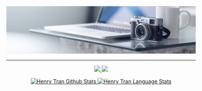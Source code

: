 <!--
**h1tran/h1tran** is a ✨ _special_ ✨ repository because its `README.md` (this file) appears on your GitHub profile.
-->

<a href="https://github.com/h1tran?tab=repositories">
  <img src="images/Background.jpg" />
</a>

---

<p align="center">
  <a href="https://www.linkedin.com/in/h98tran/">
    <img src="https://img.shields.io/badge/linkedin-%230077B5.svg?&style=for-the-badge&logo=linkedin&logoColor=white" />
  </a>
  <a href="https://drive.google.com/file/d/1mvijWwIgHSj4ig3a_SxVlUDTBZqpGeeE/view?usp=sharing">
    <img src="https://img.shields.io/badge/Resume-%230A0A0A.svg?&style=for-the-badge&logo=dev-dot-to&logoColor=white" />
  </a>
</p>

<a href="https://github.com/anuraghazra/github-readme-stats">
  <p align="center">
    <img alt="Henry Tran Github Stats" height="140"
         src="https://github-readme-stats.vercel.app/api?username=h1tran&show_icons=true&theme=vue&include_all_commits=true&hide=issues" />
    <img alt="Henry Tran Language Stats" height="140"
         src="https://github-readme-stats.vercel.app/api/top-langs/?username=h1tran&layout=compact&theme=vue" />
  </p>
</a>

